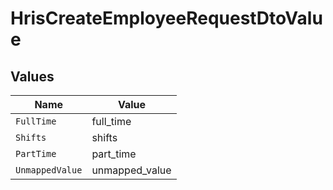 # HrisCreateEmployeeRequestDtoValue


## Values

| Name            | Value           |
| --------------- | --------------- |
| `FullTime`      | full_time       |
| `Shifts`        | shifts          |
| `PartTime`      | part_time       |
| `UnmappedValue` | unmapped_value  |